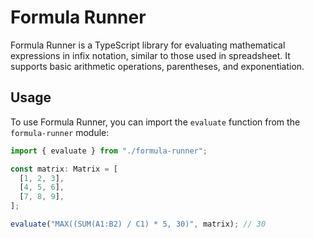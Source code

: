 # Formula Runner

Formula Runner is a TypeScript library for evaluating mathematical expressions in infix notation, similar to those used in spreadsheet. It supports basic arithmetic operations, parentheses, and exponentiation.

## Usage

To use Formula Runner, you can import the `evaluate` function from the `formula-runner` module:

```ts
import { evaluate } from "./formula-runner";

const matrix: Matrix = [
  [1, 2, 3],
  [4, 5, 6],
  [7, 8, 9],
];

evaluate("MAX((SUM(A1:B2) / C1) * 5, 30)", matrix); // 30
```
